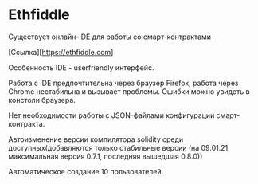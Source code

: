 # Ethfiddle

Существует онлайн-IDE для работы со смарт-контрактами

[Ссылка][https://ethfiddle.com]

Особенность IDE - userfriendly интерфейс.

Работа с IDE предпочтительна через браузер Firefox, работа через Chrome нестабильна и вызывает проблемы. Ошибки можно увидеть в констоли браузера. 

Нет необходимости работы с JSON-файлами конфигурации смарт-контракта.

Автоизменение версии компилятора solidity среди доступных(добавляются только стабильные версии (на 09.01.21 максимальная версия 0.7.1, последняя вышедшая 0.8.0))

Автоматическое создание 10 пользователей.